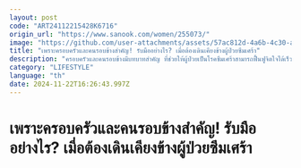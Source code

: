 ```yaml
---
layout: post
code: "ART24112215428K6716"
origin_url: "https://www.sanook.com/women/255073/"
image: "https://github.com/user-attachments/assets/57ac812d-4a6b-4c30-a86a-2332d5f1e898"
title: "เพราะครอบครัวและคนรอบข้างสำคัญ! รับมืออย่างไร? เมี่อต้องเดินเคียงข้างผู้ป่วยซึมเศร้า"
description: "ครอบครัวและคนรอบข้างมีบทบาทสำคัญ ที่ช่วยให้ผู้ป่วยเป็นโรคซึมเศร้าสามารถฟื้นฟูจิตใจได้เร็วขึ้น "
category: "LIFESTYLE"
language: "th"
date: 2024-11-22T16:26:43.997Z
---
```


# เพราะครอบครัวและคนรอบข้างสำคัญ! รับมืออย่างไร? เมี่อต้องเดินเคียงข้างผู้ป่วยซึมเศร้า